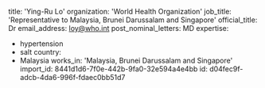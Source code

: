 title: 'Ying-Ru Lo'
organization: 'World Health Organization'
job_title: 'Representative to Malaysia, Brunei Darussalam and Singapore'
official_title: Dr
email_address: loy@who.int
post_nominal_letters: MD
expertise:
  - hypertension
  - salt
country:
  - Malaysia
works_in: 'Malaysia, Brunei Darussalam and Singapore'
import_id: 8441d1d6-7f0e-442b-9fa0-32e594a4e4bb
id: d04fec9f-adcb-4da6-996f-fdaec0bb51d7
